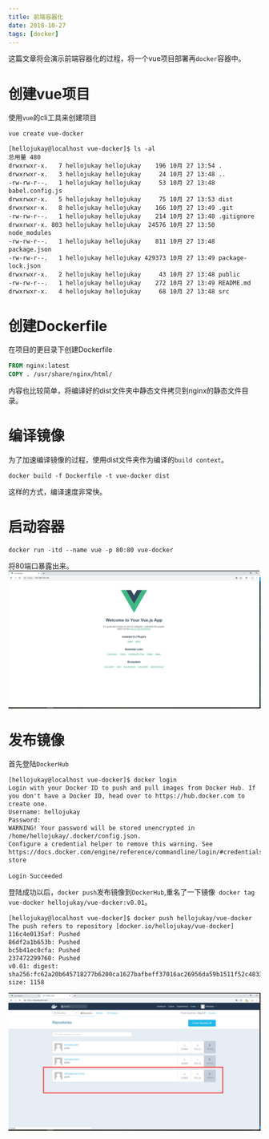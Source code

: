 ```yaml
---
title: 前端容器化
date: 2018-10-27
tags: [docker]
---
```

这篇文章将会演示前端容器化的过程，将一个vue项目部署再`docker`容器中。

# 创建vue项目
使用`vue`的cli工具来创建项目
```shell
vue create vue-docker
```
```shell
[hellojukay@localhost vue-docker]$ ls -al
总用量 480
drwxrwxr-x.   7 hellojukay hellojukay    196 10月 27 13:54 .
drwxrwxr-x.   3 hellojukay hellojukay     24 10月 27 13:48 ..
-rw-rw-r--.   1 hellojukay hellojukay     53 10月 27 13:48 babel.config.js
drwxrwxr-x.   5 hellojukay hellojukay     75 10月 27 13:53 dist
drwxrwxr-x.   8 hellojukay hellojukay    166 10月 27 13:49 .git
-rw-rw-r--.   1 hellojukay hellojukay    214 10月 27 13:48 .gitignore
drwxrwxr-x. 803 hellojukay hellojukay  24576 10月 27 13:50 node_modules
-rw-rw-r--.   1 hellojukay hellojukay    811 10月 27 13:48 package.json
-rw-rw-r--.   1 hellojukay hellojukay 429373 10月 27 13:49 package-lock.json
drwxrwxr-x.   2 hellojukay hellojukay     43 10月 27 13:48 public
-rw-rw-r--.   1 hellojukay hellojukay    272 10月 27 13:49 README.md
drwxrwxr-x.   4 hellojukay hellojukay     68 10月 27 13:48 src
```
# 创建Dockerfile
在项目的更目录下创建Dockerfile
```Dockerfile
FROM nginx:latest
COPY . /usr/share/nginx/html/


```

内容也比较简单，将编译好的dist文件夹中静态文件拷贝到nginx的静态文件目录。
# 编译镜像
为了加速编译镜像的过程，使用dist文件夹作为编译的`build context`。
```shell
docker build -f Dockerfile -t vue-docker dist
```
这样的方式，编译速度非常快。
# 启动容器
```shell
docker run -itd --name vue -p 80:80 vue-docker
```
将80端口暴露出来。
![image](20181027/vue-docker.png)
# 发布镜像
首先登陆`DockerHub`
```shell
[hellojukay@localhost vue-docker]$ docker login
Login with your Docker ID to push and pull images from Docker Hub. If you don't have a Docker ID, head over to https://hub.docker.com to create one.
Username: hellojukay
Password: 
WARNING! Your password will be stored unencrypted in /home/hellojukay/.docker/config.json.
Configure a credential helper to remove this warning. See
https://docs.docker.com/engine/reference/commandline/login/#credentials-store

Login Succeeded

```
登陆成功以后，`docker push`发布镜像到`DockerHub`,重名了一下镜像` docker tag vue-docker hellojukay/vue-docker:v0.01`。
```shell
[hellojukay@localhost vue-docker]$ docker push hellojukay/vue-docker
The push refers to repository [docker.io/hellojukay/vue-docker]
116c4e0135af: Pushed 
86df2a1b653b: Pushed 
bc5b41ec0cfa: Pushed 
237472299760: Pushed 
v0.01: digest: sha256:fc62a20b645718277b6200ca1627bafbeff37016ac26956da59b1511f52c4833 size: 1158
```
![image2](20181027/docker-hub.png)
